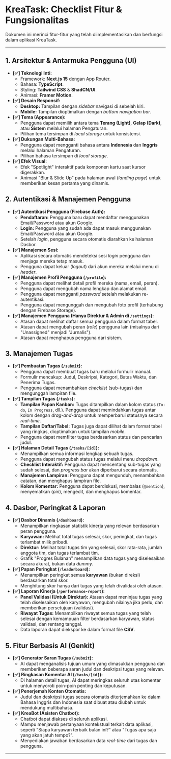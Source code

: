 # KreaTask: Checklist Fitur & Fungsionalitas

Dokumen ini merinci fitur-fitur yang telah diimplementasikan dan berfungsi dalam aplikasi KreaTask.

---

## 1. Arsitektur & Antarmuka Pengguna (UI)

-   **[✅] Teknologi Inti:**
    -   Framework: **Next.js 15** dengan App Router.
    -   Bahasa: **TypeScript**.
    -   Styling: **Tailwind CSS** & **ShadCN/UI**.
    -   Animasi: **Framer Motion**.
-   **[✅] Desain Responsif:**
    -   **Desktop:** Tampilan dengan *sidebar* navigasi di sebelah kiri.
    -   **Mobile:** Tampilan dioptimalkan dengan *bottom navigation bar*.
-   **[✅] Tema (Appearance):**
    -   Pengguna dapat memilih antara tema **Terang (Light)**, **Gelap (Dark)**, atau **Sistem** melalui halaman Pengaturan.
    -   Pilihan tema tersimpan di *local storage* untuk konsistensi.
-   **[✅] Dukungan Multi-Bahasa:**
    -   Pengguna dapat mengganti bahasa antara **Indonesia** dan **Inggris** melalui halaman Pengaturan.
    -   Pilihan bahasa tersimpan di *local storage*.
-   **[✅] Efek Visual:**
    -   Efek "Spotlight" interaktif pada komponen kartu saat kursor digerakkan.
    -   Animasi "Blur & Slide Up" pada halaman awal (*landing page*) untuk memberikan kesan pertama yang dinamis.

## 2. Autentikasi & Manajemen Pengguna

-   **[✅] Autentikasi Pengguna (Firebase Auth):**
    -   **Pendaftaran:** Pengguna baru dapat mendaftar menggunakan Email/Password atau akun Google.
    -   **Login:** Pengguna yang sudah ada dapat masuk menggunakan Email/Password atau akun Google.
    -   Setelah *login*, pengguna secara otomatis diarahkan ke halaman Dasbor.
-   **[✅] Manajemen Sesi:**
    -   Aplikasi secara otomatis mendeteksi sesi *login* pengguna dan menjaga mereka tetap masuk.
    -   Pengguna dapat keluar (*logout*) dari akun mereka melalui menu di *header*.
-   **[✅] Manajemen Profil Pengguna (`/profile`):**
    -   Pengguna dapat melihat detail profil mereka (nama, email, peran).
    -   Pengguna dapat mengubah nama lengkap dan alamat email.
    -   Pengguna dapat mengganti *password* setelah melakukan re-autentikasi.
    -   Pengguna dapat mengunggah dan mengubah foto profil (terhubung dengan Firebase Storage).
-   **[✅] Manajemen Pengguna (Hanya Direktur & Admin di `/settings`):**
    -   Atasan dapat melihat daftar semua pengguna dalam format tabel.
    -   Atasan dapat mengubah peran (*role*) pengguna lain (misalnya dari "Unassigned" menjadi "Jurnalis").
    -   Atasan dapat menghapus pengguna dari sistem.

## 3. Manajemen Tugas

-   **[✅] Pembuatan Tugas (`/submit`):**
    -   Pengguna dapat membuat tugas baru melalui formulir manual.
    -   Formulir mencakup: Judul, Deskripsi, Kategori, Batas Waktu, dan Penerima Tugas.
    -   Pengguna dapat menambahkan *checklist* (sub-tugas) dan mengunggah lampiran file.
-   **[✅] Tampilan Tugas (`/tasks`):**
    -   **Tampilan Papan Kanban:** Tugas ditampilkan dalam kolom status (`To-do`, `In Progress`, dll.). Pengguna dapat memindahkan tugas antar kolom dengan *drag-and-drop* untuk memperbarui statusnya secara *real-time*.
    -   **Tampilan Daftar/Tabel:** Tugas juga dapat dilihat dalam format tabel yang ringkas, dioptimalkan untuk tampilan *mobile*.
    -   Pengguna dapat memfilter tugas berdasarkan status dan pencarian judul.
-   **[✅] Halaman Detail Tugas (`/tasks/[id]`):**
    -   Menampilkan semua informasi lengkap sebuah tugas.
    -   Pengguna dapat mengubah status tugas melalui menu *dropdown*.
    -   **Checklist Interaktif:** Pengguna dapat mencentang sub-tugas yang sudah selesai, dan *progress bar* akan diperbarui secara otomatis.
    -   **Manajemen Lampiran:** Pengguna dapat mengunduh, menambahkan catatan, dan menghapus lampiran file.
    -   **Kolom Komentar:** Pengguna dapat berdiskusi, membalas (`@mention`), menyematkan (*pin*), mengedit, dan menghapus komentar.

## 4. Dasbor, Peringkat & Laporan

-   **[✅] Dasbor Dinamis (`/dashboard`):**
    -   Menampilkan ringkasan statistik kinerja yang relevan berdasarkan peran pengguna.
    -   **Karyawan:** Melihat total tugas selesai, skor, peringkat, dan tugas terlambat milik pribadi.
    -   **Direktur:** Melihat total tugas tim yang selesai, skor rata-rata, jumlah anggota tim, dan tugas terlambat tim.
    -   Grafik "Progres Bulanan" menampilkan data tugas yang diselesaikan secara akurat, bukan data *dummy*.
-   **[✅] Papan Peringkat (`/leaderboard`):**
    -   Menampilkan peringkat semua **karyawan** (bukan direksi) berdasarkan total skor.
    -   Menghitung skor hanya dari tugas yang telah divalidasi oleh atasan.
-   **[✅] Laporan Kinerja (`/performance-report`):**
    -   **Panel Validasi (Untuk Direktur):** Atasan dapat meninjau tugas yang telah diselesaikan oleh karyawan, mengubah nilainya jika perlu, dan memberikan persetujuan (validasi).
    -   **Riwayat Tugas:** Menampilkan riwayat semua tugas yang telah selesai dengan kemampuan filter berdasarkan karyawan, status validasi, dan rentang tanggal.
    -   Data laporan dapat diekspor ke dalam format file **CSV**.

## 5. Fitur Berbasis AI (Genkit)

-   **[✅] Generator Saran Tugas (`/submit`):**
    -   AI dapat menganalisis tujuan umum yang dimasukkan pengguna dan memberikan beberapa saran judul dan deskripsi tugas yang relevan.
-   **[✅] Ringkasan Komentar AI (`/tasks/[id]`):**
    -   Di halaman detail tugas, AI dapat meringkas seluruh utas komentar untuk menyoroti poin-poin penting dan keputusan.
-   **[✅] Penerjemah Konten Otomatis:**
    -   Judul dan deskripsi tugas secara otomatis diterjemahkan ke dalam Bahasa Inggris dan Indonesia saat dibuat atau diubah untuk mendukung multibahasa.
-   **[✅] KreaBot (Asisten Chatbot):**
    -   Chatbot dapat diakses di seluruh aplikasi.
    -   Mampu menjawab pertanyaan kontekstual terkait data aplikasi, seperti "Siapa karyawan terbaik bulan ini?" atau "Tugas apa saja yang akan jatuh tempo?".
    -   Menyediakan jawaban berdasarkan data *real-time* dari tugas dan pengguna.

---
